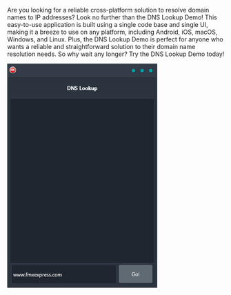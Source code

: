 Are you looking for a reliable cross-platform solution to resolve domain names to IP addresses? Look no further than the DNS Lookup Demo! This easy-to-use application is built using a single code base and single UI, making it a breeze to use on any platform, including Android, iOS, macOS, Windows, and Linux. Plus, the DNS Lookup Demo is perfect for anyone who wants a reliable and straightforward solution to their domain name resolution needs. So why wait any longer? Try the DNS Lookup Demo today!

![screenshot](screenshot.gif)
